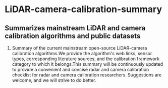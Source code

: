 # LiDAR-camera-calibration-summary
## Summarizes mainstream LiDAR and camera calibration algorithms and public datasets


1. Summary of the current mainstream open-source LiDAR-camera calibration algorithms.We provide the algorithm's web links, sensor types, corresponding literature sources, and the calibration framework category to which it belongs.This summary will be continuously updated to provide a convenient and concise radar and camera calibration checklist for radar and camera calibration researchers. Suggestions are welcome, and we will strive to do better.


